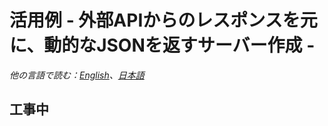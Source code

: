 # 活用例 - 外部APIからのレスポンスを元に、動的なJSONを返すサーバー作成 -

*他の言語で読む：[English](README.md)、[日本語](README.ja.md)*

## 工事中
